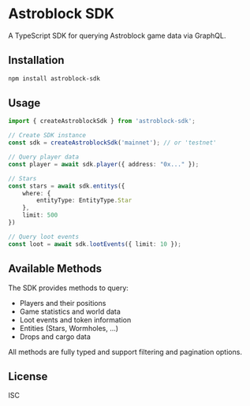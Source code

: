 # Astroblock SDK

A TypeScript SDK for querying Astroblock game data via GraphQL.

## Installation

```bash
npm install astroblock-sdk
```

## Usage

```typescript
import { createAstroblockSdk } from 'astroblock-sdk';

// Create SDK instance
const sdk = createAstroblockSdk('mainnet'); // or 'testnet'

// Query player data
const player = await sdk.player({ address: "0x..." });

// Stars
const stars = await sdk.entitys({
    where: {
        entityType: EntityType.Star
    },
    limit: 500
})

// Query loot events
const loot = await sdk.lootEvents({ limit: 10 });
```

## Available Methods

The SDK provides methods to query:
- Players and their positions
- Game statistics and world data
- Loot events and token information
- Entities (Stars, Wormholes, ...)
- Drops and cargo data

All methods are fully typed and support filtering and pagination options.

## License

ISC